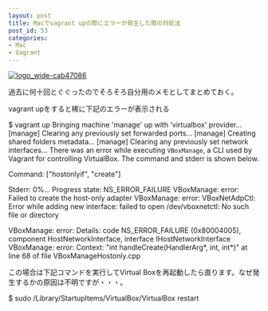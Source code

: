 ```yaml
---
layout: post
title: Macでvagrant upの際にエラーが発生した際の対処法
post_id: 53
categories: 
- Mac
- Vagrant
---
```


[![logo_wide-cab47086](https://hypermkt-blog.lolipop.io/wp-content/uploads/2014/01/logo_wide-cab47086-300x82.png)](https://hypermkt-blog.lolipop.io/wp-content/uploads/2014/01/logo_wide-cab47086.png)

過去に何十回とぐぐったのでそろそろ自分用のメモとしてまとめておく。

vagrant upをすると稀に下記のエラーが表示される


$ vagrant up
Bringing machine 'manage' up with 'virtualbox' provider...
[manage] Clearing any previously set forwarded ports...
[manage] Creating shared folders metadata...
[manage] Clearing any previously set network interfaces...
There was an error while executing `VBoxManage`, a CLI used by Vagrant
for controlling VirtualBox. The command and stderr is shown below.

Command: ["hostonlyif", "create"]

Stderr: 0%...
Progress state: NS_ERROR_FAILURE
VBoxManage: error: Failed to create the host-only adapter
VBoxManage: error: VBoxNetAdpCtl: Error while adding new interface: failed to open /dev/vboxnetctl: No such file or directory

VBoxManage: error: Details: code NS_ERROR_FAILURE (0x80004005), component HostNetworkInterface, interface IHostNetworkInterface
VBoxManage: error: Context: "int handleCreate(HandlerArg*, int, int*)" at line 68 of file VBoxManageHostonly.cpp

この場合は下記コマンドを実行してVirtual Boxを再起動したら直ります。なぜ発生するかの原因は不明ですが・・・。


$ sudo /Library/StartupItems/VirtualBox/VirtualBox restart